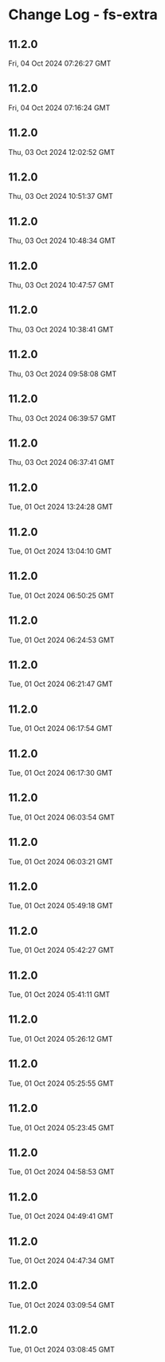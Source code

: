 # Change Log - fs-extra

<!-- This log was last generated on Fri, 04 Oct 2024 07:26:27 GMT and should not be manually modified. -->

<!-- Start content -->

## 11.2.0

Fri, 04 Oct 2024 07:26:27 GMT

## 11.2.0

Fri, 04 Oct 2024 07:16:24 GMT

## 11.2.0

Thu, 03 Oct 2024 12:02:52 GMT

## 11.2.0

Thu, 03 Oct 2024 10:51:37 GMT

## 11.2.0

Thu, 03 Oct 2024 10:48:34 GMT

## 11.2.0

Thu, 03 Oct 2024 10:47:57 GMT

## 11.2.0

Thu, 03 Oct 2024 10:38:41 GMT

## 11.2.0

Thu, 03 Oct 2024 09:58:08 GMT

## 11.2.0

Thu, 03 Oct 2024 06:39:57 GMT

## 11.2.0

Thu, 03 Oct 2024 06:37:41 GMT

## 11.2.0

Tue, 01 Oct 2024 13:24:28 GMT

## 11.2.0

Tue, 01 Oct 2024 13:04:10 GMT

## 11.2.0

Tue, 01 Oct 2024 06:50:25 GMT

## 11.2.0

Tue, 01 Oct 2024 06:24:53 GMT

## 11.2.0

Tue, 01 Oct 2024 06:21:47 GMT

## 11.2.0

Tue, 01 Oct 2024 06:17:54 GMT

## 11.2.0

Tue, 01 Oct 2024 06:17:30 GMT

## 11.2.0

Tue, 01 Oct 2024 06:03:54 GMT

## 11.2.0

Tue, 01 Oct 2024 06:03:21 GMT

## 11.2.0

Tue, 01 Oct 2024 05:49:18 GMT

## 11.2.0

Tue, 01 Oct 2024 05:42:27 GMT

## 11.2.0

Tue, 01 Oct 2024 05:41:11 GMT

## 11.2.0

Tue, 01 Oct 2024 05:26:12 GMT

## 11.2.0

Tue, 01 Oct 2024 05:25:55 GMT

## 11.2.0

Tue, 01 Oct 2024 05:23:45 GMT

## 11.2.0

Tue, 01 Oct 2024 04:58:53 GMT

## 11.2.0

Tue, 01 Oct 2024 04:49:41 GMT

## 11.2.0

Tue, 01 Oct 2024 04:47:34 GMT

## 11.2.0

Tue, 01 Oct 2024 03:09:54 GMT

## 11.2.0

Tue, 01 Oct 2024 03:08:45 GMT
